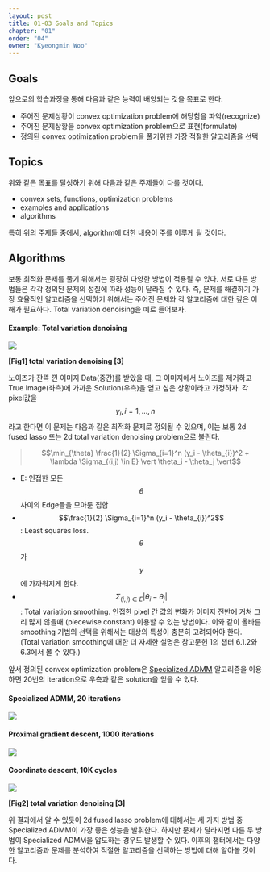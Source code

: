 ```yaml
---
layout: post
title: 01-03 Goals and Topics
chapter: "01"
order: "04"
owner: "Kyeongmin Woo"
---
```


## Goals
앞으로의 학습과정을 통해 다음과 같은 능력이 배양되는 것을 목표로 한다.

* 주어진 문제상황이 convex optimization problem에 해당함을 파악(recognize)
* 주어진 문제상황을 convex optimization problem으로 표현(formulate)
* 정의된 convex optimization problem을 풀기위한 가장 적절한 알고리즘을 선택

## Topics
위와 같은 목표를 달성하기 위해 다음과 같은 주제들이 다룰 것이다.

* convex sets, functions, optimization problems
* examples and applications
* algorithms

특히 위의 주제들 중에서, algorithm에 대한 내용이 주를 이루게 될 것이다.

## Algorithms
보통 최적화 문제를 풀기 위해서는 굉장히 다양한 방법이 적용될 수 있다. 서로 다른 방법들은 각각 정의된 문제의 성질에 따라 성능이 달라질 수 있다. 즉, 문제를 해결하기 가장 효율적인 알고리즘을 선택하기 위해서는 주어진 문제와 각 알고리즘에 대한 깊은 이해가 필요하다. Total variation denoising을 예로 들어보자.

#### Example: Total variation denoising

![](https://wikidocs.net/images/page/17206/2d_fused_lasso.png)

**[Fig1] total variation denoising [3]**

노이즈가 잔뜩 낀 이미지 Data(중간)를 받았을 때, 그 이미지에서 노이즈를 제거하고 True Image(좌측)에 가까운 Solution(우측)을 얻고 싶은 상황이라고 가정하자. 각 pixel값을 $$y_i, i = 1, ..., n$$라고 한다면 이 문제는 다음과 같은 최적화 문제로 정의될 수 있으며, 이는 보통 2d fused lasso 또는 2d total variation denoising problem으로 불린다.

>$$\min_{\theta} \frac{1}{2} \Sigma_{i=1}^n (y_i - \theta_{i})^2 + \lambda \Sigma_{(i,j) \in E} \vert \theta_i - \theta_j \vert$$

* E: 인접한 모든 $$\theta$$ 사이의 Edge들을 모아둔 집합
* $$\frac{1}{2} \Sigma_{i=1}^n (y_i - \theta_{i})^2$$: Least squares loss. $$\theta$$가 $$y$$에 가까워지게 한다.
* $$\Sigma_{(i,j) \in E} \vert \theta_i - \theta_j \vert$$: Total variation smoothing. 인접한 pixel 간 값의 변화가 이미지 전반에 거쳐 그리 많지 않을때 (piecewise constant) 이용할 수 있는 방법이다. 이와 같이 올바른 smoothing 기법의 선택을 위해서는 대상의 특성이 충분히 고려되어야 한다. (Total variation smoothing에 대한 더 자세한 설명은 참고문헌 1의 챕터 6.1.2와 6.3에서 볼 수 있다.)

앞서 정의된 convex optimization problem은 [Specialized ADMM](http://stanford.edu/~boyd/admm.html) 알고리즘을 이용하면 20번의 iteration으로 우측과 같은 solution을 얻을 수 있다.

#### Specialized ADMM, 20 iterations
![](https://wikidocs.net/images/page/17208/result1.png)

#### Proximal gradient descent, 1000 iterations
![](https://wikidocs.net/images/page/17208/result2.png)

#### Coordinate descent, 10K cycles
![](https://wikidocs.net/images/page/17208/result3.png)

**[Fig2] total variation denoising [3]**

위 결과에서 알 수 있듯이 2d fused lasso problem에 대해서는 세 가지 방법 중 Specialized ADMM이 가장 좋은 성능을 발휘한다. 하지만 문제가 달라지면 다른 두 방법이 Specialized ADMM을 압도하는 경우도 발생할 수 있다. 이후의 챕터에서는 다양한 알고리즘과 문제를 분석하여 적절한 알고리즘을 선택하는 방법에 대해 알아볼 것이다.